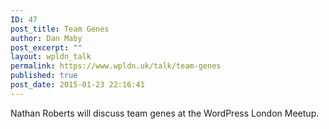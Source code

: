 ```yaml
---
ID: 47
post_title: Team Genes
author: Dan Maby
post_excerpt: ""
layout: wpldn_talk
permalink: https://www.wpldn.uk/talk/team-genes
published: true
post_date: 2015-01-23 22:16:41
---
```

Nathan Roberts will discuss team genes at the WordPress London Meetup.